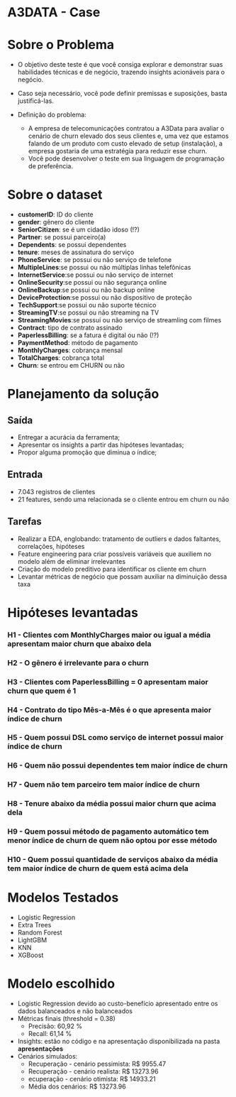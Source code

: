 # A3DATA - Case

# Sobre o Problema

- O objetivo deste teste é que você consiga explorar e demonstrar suas habilidades técnicas e de negócio, trazendo insights acionáveis para o negócio.
- Caso seja necessário, você pode definir premissas e suposições, basta justificá-las.

- Definição do problema:
    -   A empresa de telecomunicações contratou a A3Data para avaliar o cenário de churn elevado dos seus clientes e, uma vez que estamos falando de um produto com custo elevado de setup (instalação), a empresa gostaria de uma estratégia para reduzir esse churn.
    - Você pode desenvolver o teste em sua linguagem de programação de preferência.


# Sobre o dataset
- **customerID**: ID do cliente
- **gender**: gênero do cliente
- **SeniorCitizen**: se é um cidadão idoso (!?)
- **Partner**: se possui parceiro(a)
- **Dependents**: se possui dependentes
- **tenure**: meses de assinatura do serviço
- **PhoneService**: se possui ou não serviço de telefone
- **MultipleLines**:se possui ou não múltiplas linhas telefônicas
- **InternetService**:se possui ou não serviço de internet
- **OnlineSecurity**:se possui ou não segurança online
- **OnlineBackup**:se possui ou não backup online
- **DeviceProtection**:se possui ou não dispositivo de proteção
- **TechSupport**:se possui ou não suporte técnico
- **StreamingTV**:se possui ou não streaming na TV
- **StreamingMovies**:se possui ou não serviço de streamling com filmes
- **Contract**: tipo de contrato assinado
- **PaperlessBilling**: se a fatura é digital ou não (!?)
- **PaymentMethod**: método de pagamento
- **MonthlyCharges**: cobrança mensal
- **TotalCharges**: cobrança total
- **Churn**: se entrou em CHURN ou não


# Planejamento da solução

## Saída
- Entregar a acurácia da ferramenta;
- Apresentar os insights a partir das hipóteses levantadas;
- Propor alguma promoção que diminua o índice;

## Entrada
- 7.043 registros de clientes
- 21 features, sendo uma relacionada se o cliente entrou em churn ou não

## Tarefas
- Realizar a EDA, englobando: tratamento de outliers e dados faltantes, correlações, hipóteses
- Feature engineering para criar possíveis variáveis que auxiliem no modelo além de eliminar irrelevantes
- Criação do modelo preditivo para identificar os cliente em churn
- Levantar métricas de negócio que possam auxiliar na diminuição dessa taxa


# Hipóteses levantadas
### H1 - Clientes com MonthlyCharges maior ou igual a média apresentam maior churn que abaixo dela
### H2 - O gênero é irrelevante para o churn
### H3 - Clientes com PaperlessBilling = 0 apresentam maior churn que quem é 1
### H4 - Contrato do tipo Mês-a-Mês é o que apresenta maior índice de churn
### H5 - Quem possui DSL como serviço de internet possui maior índice de churn
### H6 - Quem não possui dependentes tem maior índice de churn
### H7 - Quem não tem parceiro tem maior índice de churn
### H8 - Tenure abaixo da média possui maior churn que acima dela
### H9 - Quem possui método de pagamento automático tem menor índice de churn de quem não optou por esse método
### H10 - Quem possui quantidade de serviços abaixo da média tem maior índice de churn de quem está acima dela


# Modelos Testados

- Logistic Regression
- Extra Trees
- Random Forest
- LightGBM
- KNN
- XGBoost


# Modelo escolhido

- Logistic Regression devido ao custo-benefício apresentado entre os dados balanceados e não balanceados
- Métricas finais (threshold = 0.38)
    - Precisão:  60,92 %
    - Recall:  61,14 %
- Insights: estão no código e na apresentação disponibilizada na pasta **apresentações**
- Cenários simulados:
    - Recuperação - cenário pessimista: R$  9955.47
    - Recuperação - cenário realista: R$  13273.96
    - ecuperação - cenário otimista: R$  14933.21
    - Média dos cenários: R$  13273.96
